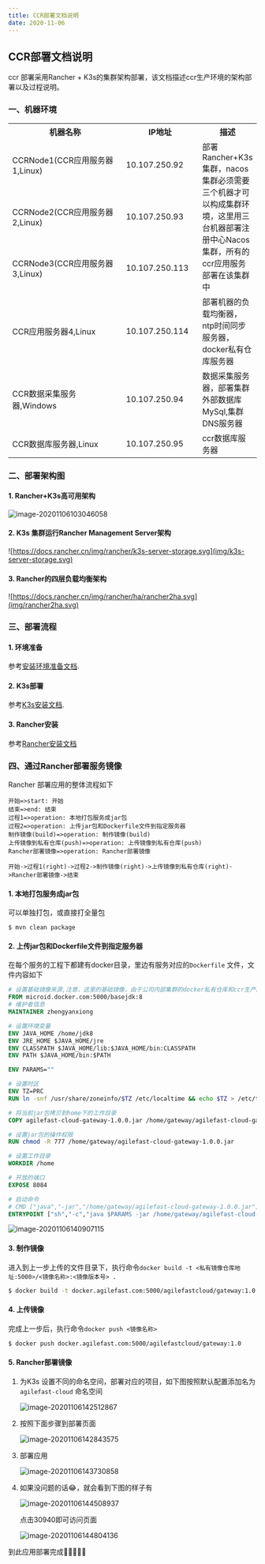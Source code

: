 ```yaml
---
title: CCR部署文档说明
date: 2020-11-06
---
```


## CCR部署文档说明

ccr 部署采用Rancher + K3s的集群架构部署，该文档描述ccr生产环境的架构部署以及过程说明。

### 一、机器环境
<table>
	<tr>
		<th width=300>机器名称 </th>
		<th width=150>IP地址 </th>
		<th>描述 </th>
	</tr>
	<tr>
		<td>CCRNode1(CCR应用服务器1,Linux)</td>
		<td>10.107.250.92</td>
		<td rowspan="3">
        	部署Rancher+K3s集群，nacos集群必须需要三个机器才可以构成集群环境，这里用三台机器部署注册中心Nacos集群，所有的ccr应用服务部署在该集群中
        </td>
	</tr>
	<tr>
		<td>CCRNode2(CCR应用服务器2,Linux)</td>
		<td>10.107.250.93</td>
	</tr>
	<tr>
		<td>CCRNode3(CCR应用服务器3,Linux)</td>
		<td>10.107.250.113</td>
	</tr>
    <tr>
		<td>CCR应用服务器4,Linux</td>
		<td>10.107.250.114</td>
        <td>部署机器的负载均衡器，ntp时间同步服务器，docker私有仓库服务器</td>
	</tr>
    <tr>
		<td>CCR数据采集服务器,Windows</td>
		<td>10.107.250.94</td>
        <td>数据采集服务器，部署集群外部数据库MySql,集群DNS服务器</td>
	</tr>
    <tr>
		<td>CCR数据库服务器,Linux</td>
		<td>10.107.250.95</td>
        <td>ccr数据库服务器</td>
	</tr>
</table>

### 二、部署架构图

#### 1. Rancher+K3s高可用架构
   ![image-20201106103046058](img/image-20201106103046058.png)

#### 2. K3s 集群运行Rancher Management Server架构
   ![https://docs.rancher.cn/img/rancher/k3s-server-storage.svg](img/k3s-server-storage.svg)

#### 3. Rancher的四层负载均衡架构
   ![https://docs.rancher.cn/img/rancher/ha/rancher2ha.svg](img/rancher2ha.svg)

### 三、部署流程

#### 1. 环境准备

参考[安装环境准备文档](./安装环境准备.md).

####  2. K3s部署

参考[K3s安装文档](./K3s安装.md).

#### 3. Rancher安装

参考[Rancher安装文档](./Rancher安装文档.md)

### 四、通过Rancher部署服务镜像

Rancher 部署应用的整体流程如下

```flow
开始=>start: 开始
结束=>end: 结束
过程1=>operation: 本地打包服务成jar包
过程2=>operation: 上传jar包和Dockerfile文件到指定服务器
制作镜像(build)=>operation: 制作镜像(build)
上传镜像到私有仓库(push)=>operation: 上传镜像到私有仓库(push)
Rancher部署镜像=>operation: Rancher部署镜像

开始->过程1(right)->过程2->制作镜像(right)->上传镜像到私有仓库(right)->Rancher部署镜像->结束
```

#### 1. 本地打包服务成jar包

可以单独打包，或直接打全量包

```shell
$ mvn clean package
```

#### 2. 上传jar包和Dockerfile文件到指定服务器

在每个服务的工程下都建有docker目录，里边有服务对应的`Dockerfile` 文件，文件内容如下

```dockerfile
# 设置基础镜像来源,注意，这里的基础镜像，由于公司内部集群的docker私有仓库和ccr生产的私有仓库地址有差异，所有在对应的环境下，建议检测修改
FROM microid.docker.com:5000/basejdk:8
# 维护者信息
MAINTAINER zhengyanxiong

# 设置环境变量
ENV JAVA_HOME /home/jdk8
ENV JRE_HOME $JAVA_HOME/jre
ENV CLASSPATH $JAVA_HOME/lib:$JAVA_HOME/bin:CLASSPATH
ENV PATH $JAVA_HOME/bin:$PATH

ENV PARAMS=""

# 设置时区
ENV TZ=PRC
RUN ln -snf /usr/share/zoneinfo/$TZ /etc/localtime && echo $TZ > /etc/timezone

# 将当前jar包拷贝到home下的工作目录
COPY agilefast-cloud-gateway-1.0.0.jar /home/gateway/agilefast-cloud-gateway-1.0.0.jar

# 设置jar包的操作权限
RUN chmod -R 777 /home/gateway/agilefast-cloud-gateway-1.0.0.jar

# 设置工作目录
WORKDIR /home

# 开放的端口
EXPOSE 8084

# 启动命令
# CMD ["java","-jar","/home/gateway/agilefast-cloud-gateway-1.0.0.jar"]
ENTRYPOINT ["sh","-c","java $PARAMS -jar /home/gateway/agilefast-cloud-gateway-1.0.0.jar"]

```

   ![image-20201106140907115](img/image-20201106140907115.png)

#### 3. 制作镜像

进入到上一步上传的文件目录下，执行命令`docker build -t <私有镜像仓库地址:5000>/<镜像名称>:<镜像版本号> .`

```sh
$ docker build -t docker.agilefast.com:5000/agilefastcloud/gateway:1.0 . # 注意，不能忘了后边的 . 号
```

#### 4. 上传镜像

完成上一步后，执行命令`docker push <镜像名称>`

```sh
$ docker push docker.agilefast.com:5000/agilefastcloud/gateway:1.0
```

#### 5. Rancher部署镜像

1. 为K3s 设置不同的命名空间，部署对应的项目，如下图按照默认配置添加名为`agilefast-cloud` 命名空间

   ![image-20201106142512867](img/image-20201106142512867.png)

2. 按照下面步骤到部署页面

   ![image-20201106142843575](img/image-20201106142843575.png)

3. 部署应用

   ![image-20201106143730858](img/image-20201106143730858.png)

4. 如果没问题的话😂，就会看到下图的样子有

   ![image-20201106144508937](img/image-20201106144508937.png)

   点击30940即可访问页面

   ![image-20201106144804136](img/image-20201106144804136.png)

到此应用部署完成🤞🤞🤞🤞🤞
